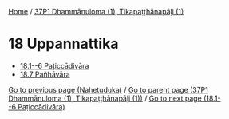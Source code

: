 
[Home](/) / [37P1 Dhammānuloma (1), Tikapaṭṭhānapāḷi (1)](/tipitaka/37P1.md)

# 18 Uppannattika

* [18.1--6 Paṭiccādivāra](/tipitaka/37P1/18/18.1--6.md)
* [18.7 Pañhāvāra](/tipitaka/37P1/18/18.7.md)

[Go to previous page (Nahetuduka)](/tipitaka/37P1/17/17.7/17.7.4/Nahetuduka.md) / [Go to parent page (37P1 Dhammānuloma (1), Tikapaṭṭhānapāḷi (1))](/tipitaka/37P1/0.md) / [Go to next page (18.1--6 Paṭiccādivāra)](/tipitaka/37P1/18/18.1--6.md)


